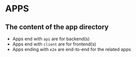 # APPS

## The content of the app directory

- Apps end with `api` are for backend(s)
- Apps end with `client` are for frontend(s)
- Apps ending with `e2e` are end-to-end for the related apps

